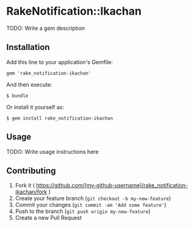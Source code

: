 # RakeNotification::Ikachan

TODO: Write a gem description

## Installation

Add this line to your application's Gemfile:

    gem 'rake_notification-ikachan'

And then execute:

    $ bundle

Or install it yourself as:

    $ gem install rake_notification-ikachan

## Usage

TODO: Write usage instructions here

## Contributing

1. Fork it ( https://github.com/[my-github-username]/rake_notification-ikachan/fork )
2. Create your feature branch (`git checkout -b my-new-feature`)
3. Commit your changes (`git commit -am 'Add some feature'`)
4. Push to the branch (`git push origin my-new-feature`)
5. Create a new Pull Request
